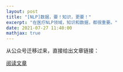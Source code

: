 ```yaml
---
layout: post
title: "[NLP]数据，要！知识，更要！"
excerpt: "在医疗NLP领域，知识和数据，都很重要。"
date: 2021-07-27 11:40:00
mathjax: true
---
```


从公众号迁移过来，直接给出文章链接：

[阅读文章](https://mp.weixin.qq.com/s?__biz=MzU2MTY2ODEzNA==&mid=2247484053&idx=1&sn=53d73435bc94131951f30769ac170850&chksm=fc740bdccb0382ca713fa7e2d2626e8ecf2d1957680aa6afd88c00ac35912e9f0bf2ebc28066&token=251340770&lang=zh_CN#rd)